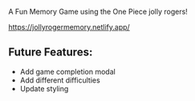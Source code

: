 A Fun Memory Game using the One Piece jolly rogers!

https://jollyrogermemory.netlify.app/

## Future Features:

- Add game completion modal
- Add different difficulties
- Update styling
